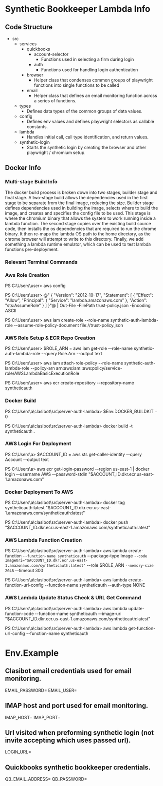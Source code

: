 # Synthetic Bookkeeper Lambda Info

## Code Structure

- src
  - services
    - quickbooks
      - account-selector
        - Functions used in selecting a firm during login
      - auth
        - Functions used for handling login authentication
    - browser
      - Helper class that condenses common groups of playwright functions into single functions to be called
    - email
      - Helper class that defines an email monitoring function across a series of functions.
  - types
    - Defines data types of the common groups of data values.
  - config
    - Defines env values and defines playwright selectors as callable constants.
  - lambda
    - Handles initial call, call type identification, and return values.
  - synthetic-login
    - Starts the synthetic login by creating the browser and other playwright / chromium setup.

## Docker Info

### Multi-stage Build Info

The docker build process is broken down into two stages, builder stage and final stage. A two-stage build allows the dependencies used in the first stage to be separate from the final image, reducing the size. Builder stage defines dependencies used in building the image, selects where to build the image, and creates and specifies the config file to be used. This stage is where the chromium binary that allows the system to work running inside a lambda function. The second stage copies over the existing build source code, then installs the os dependencies that are required to run the chrome binary. It then re-maps the lambda OS path to the home directory, as the chrome browser will attempt to write to this directory. Finally, we add something a lambda runtime emulator, which can be used to test lambda functions pre-deployment.

### Relevant Terminal Commands

### Aws Role Creation

PS C:\Users\user> aws config

PS C:\Users\user> @"
{
"Version": "2012-10-17",
"Statement": [
{
"Effect": "Allow",
"Principal": {
"Service": "lambda.amazonaws.com"
},
"Action": "sts:AssumeRole"
}
]
}"@ | Out-File -FilePath trust-policy.json -Encoding ASCII

PS C:\Users\user> aws iam create-role --role-name synthetic-auth-lambda-role --assume-role-policy-document file://trust-policy.json

### AWS Role Setup & ECR Repo Creation

PS C:\Users\user> $ROLE_ARN = aws iam get-role --role-name synthetic-auth-lambda-role --query Role.Arn --output text

PS C:\Users\user> aws iam attach-role-policy --role-name synthetic-auth-lambda-role --policy-arn arn:aws:iam::aws:policy/service-role/AWSLambdaBasicExecutionRole

PS C:\Users\user> aws ecr create-repository --repository-name syntheticauth

### Docker Build

PS C:\Users\a\clasibot\src\server-auth-lambda> $Env:DOCKER_BUILDKIT = 0

PS C:\Users\a\clasibot\src\server-auth-lambda> docker build -t syntheticauth .

### AWS Login For Deployment

PS C:\Users\a> $ACCOUNT_ID = aws sts get-caller-identity --query Account --output text

PS C:\Users\a> aws ecr get-login-password --region us-east-1 | docker login --username AWS --password-stdin "$ACCOUNT_ID.dkr.ecr.us-east-1.amazonaws.com"

### Docker Deployment To AWS

PS C:\Users\a\clasibot\src\server-auth-lambda> docker tag syntheticauth:latest "$ACCOUNT_ID.dkr.ecr.us-east-1.amazonaws.com/syntheticauth:latest"

PS C:\Users\a\clasibot\src\server-auth-lambda> docker push "$ACCOUNT_ID.dkr.ecr.us-east-1.amazonaws.com/syntheticauth:latest"

### AWS Lambda Function Creation

PS C:\Users\a\clasibot\src\server-auth-lambda> aws lambda create-function `--function-name syntheticauth`
--package-type Image `--code ImageUri="$ACCOUNT_ID.dkr.ecr.us-east-1.amazonaws.com/syntheticauth:latest"`
--role $ROLE_ARN `--memory-size 2048`
--timeout 300

PS C:\Users\a\clasibot\src\server-auth-lambda> aws lambda create-function-url-config --function-name syntheticauth --auth-type NONE

### AWS Lambda Update Status Check & URL Get Command

PS C:\Users\a\clasibot\src\server-auth-lambda> aws lambda update-function-code --function-name syntheticauth --image-uri "$ACCOUNT_ID.dkr.ecr.us-east-1.amazonaws.com/syntheticauth:latest"

PS C:\Users\a\clasibot\src\server-auth-lambda> aws lambda get-function-url-config --function-name syntheticauth

# Env.Example

## Clasibot email credentials used for email monitoring.

EMAIL_PASSWORD=
EMAIL_USER=

## IMAP host and port used for email monitoring.

IMAP_HOST=
IMAP_PORT=

## Url visited when preforming synthetic login (not invite accepting which uses passed url).

LOGIN_URL=

## Quickbooks synthetic bookkeeper credentials.

QB_EMAIL_ADDRESS=
QB_PASSWORD=
